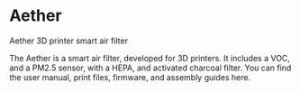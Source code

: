 # Aether
Aether 3D printer smart air filter

The Aether is a smart air filter, developed for 3D printers. It includes a VOC, and a PM2.5 sensor, with a HEPA, and activated charcoal filter. 
You can find the user manual, print files, firmware, and assembly guides here. 
